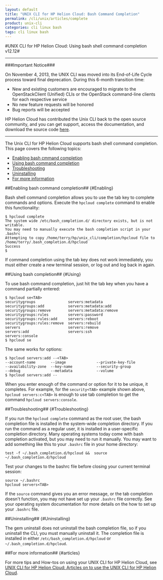 ```yaml
---
layout: default
title: "UNIX CLI for HP Helion Cloud: Bash Command Completion"
permalink: /cli/unix/articles/complete
product: unix-cli
categories: cli linux bash
tags: cli linux bash
---
```

#UNIX CLI for HP Helion Cloud: Using bash shell command completion v12.12#

___________________

###Important Notice###

On November 4, 2013, the UNIX CLI was moved into its End-of-Life Cycle process toward final deprecation. During this 6-month transition time:

* New and existing customers are encouraged to migrate to the OpenStackClient (Unified) CLIs or the OpenStack command-line clients for each respective service
* No new feature requests will be honored
* Bug reports will be accepted

HP Helion Cloud has contributed the Unix CLI back to the open source community, and you can get support, access the documentation, and download the source code [here](https://github.com/hpcloud/unix_cli).

_________________________________________

The Unix CLI for HP Helion Cloud supports bash shell command completion.  This page covers the following topics:

* [Enabling bash cmmand completion](#Enabling)
* [Using bash command completion](#Using)
* [Troubleshooting](#Troubleshooting)
* [Uninstalling](#Uninstalling)
* [For more information](#articles)

##Enabling bash command completion## {#Enabling}

Bash shell command completion allows you to use the tab key to complete commands and options.  Execute the `hpcloud complete` command to enable this functionality:

    $ hpcloud complete
    The system wide /etc/bash_completion.d/ directory exists, but is not writable.
    You may need to manually execute the bash completion script in your .bashrc
    Attempting to copy /home/terry/hp/unix_cli/completion/hpcloud file to /home/terry/.bash_completion.d/hpcloud
    Success
    $

If command completion using the tab key does not work immediately, you must either create a new terminal session, or log out and log back in again.

##Using bash completion## {#Using}

To use bash command completion, just hit the tab key when you have a command partially entered:

    $ hpcloud se<TAB>
    securitygroups               servers:metadata
    securitygroups:add           servers:metadata:add
    securitygroups:remove        servers:metadata:remove
    securitygroups:rules         servers:password
    securitygroups:rules:add     servers:reboot
    securitygroups:rules:remove  servers:rebuild
    servers                      servers:remove
    servers:add                  servers:ssh
    servers:console
    $ hpcloud se

The same works for options:

    $ hpcloud servers:add --<TAB>
    --account-name       --image              --private-key-file
    --availability-zone  --key-name           --security-group
    --debug              --metadata           --volume
    $ hpcloud servers:add --

When you enter enough of the command or option for it to be unique, it completes.  For example, for the `security<TAB>` example shown above, `hpcloud servers:c<TAB>` is enough to use tab completion to get the command `hpcloud servers:console`.

##Troubleshooting## {#Troubleshooting}

If you run the `hpcloud complete` command as the root user, the bash completion file is installed in the system-wide completion directory.  If you run the command as a regular user, it is installed in a user-specific completion directory.  Many operating systems today come with bash completion activated, but you may need to run it manually.  You may want to add something like this to your `.bashrc` file in your home directory:

    test -f ~/.bash_completion.d/hpcloud &&  source ~/.bash_completion.d/hpcloud

Test your changes to the bashrc file before closing your current terminal session:

    source ~/.bashrc
    hpcloud servers<TAB>
    
If the `source` command gives you an error message, or the tab completion doesn't function, you may not have set up your `.bashrc` file correctly.  See your operating system documentation for more details on the how to set up your `.bashrc` file.

##Uninstalling## {#Uninstalling}

The gem uninstall does not uninstall the bash completion file, so if you uninstall the CLI, you must manually uninstall it.  The completion file is installed in either `/etc/bash_completion.d/hpcloud` or `~/.bash_completion.d/hpcloud`.

##For more information## {#articles}

For more tips and How-tos on using your UNIX CLI for HP Helion Cloud, see [UNIX CLI for HP Helion Cloud: Articles on to use the UNIX CLI for HP Helion Cloud](/cli/unix/articles/).
